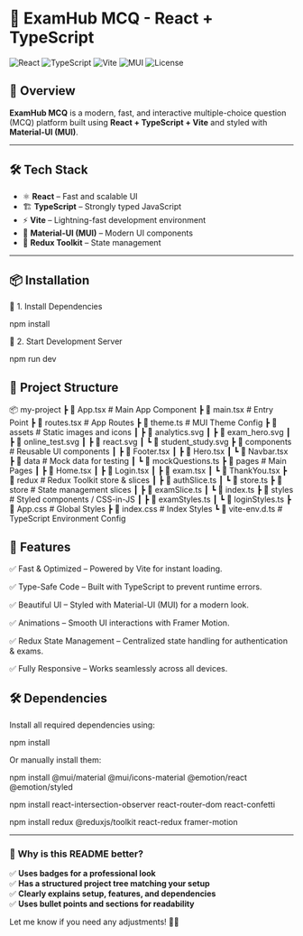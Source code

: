 # 🚀 ExamHub MCQ - React + TypeScript  


![React](https://img.shields.io/badge/React-19-blue) 
![TypeScript](https://img.shields.io/badge/TypeScript-5.7-blue)
![Vite](https://img.shields.io/badge/Vite-6.2-purple)
![MUI](https://img.shields.io/badge/MUI-6.4.6-blue)
![License](https://img.shields.io/badge/License-MIT-green)

## 📌 Overview  
**ExamHub MCQ** is a modern, fast, and interactive multiple-choice question (MCQ) platform built using **React + TypeScript + Vite** and styled with **Material-UI (MUI)**.  

---

## 🛠️ Tech Stack  
- ⚛ **React** – Fast and scalable UI  
- 🏗 **TypeScript** – Strongly typed JavaScript  
- ⚡ **Vite** – Lightning-fast development environment  
- 🎨 **Material-UI (MUI)** – Modern UI components  
- 🛒 **Redux Toolkit** – State management  

---

## 📦 Installation  

🔹 1. Install Dependencies

npm install

🔹 2. Start Development Server

npm run dev

## 📂 Project Structure

📦 my-project
 ┣ 📜 App.tsx           # Main App Component
 ┣ 📜 main.tsx          # Entry Point
 ┣ 📜 routes.tsx        # App Routes
 ┣ 📜 theme.ts          # MUI Theme Config
 ┣ 📂 assets            # Static images and icons
 ┃ ┣ 📜 analytics.svg
 ┃ ┣ 📜 exam_hero.svg
 ┃ ┣ 📜 online_test.svg
 ┃ ┣ 📜 react.svg
 ┃ ┗ 📜 student_study.svg
 ┣ 📂 components        # Reusable UI components
 ┃ ┣ 📜 Footer.tsx
 ┃ ┣ 📜 Hero.tsx
 ┃ ┗ 📜 Navbar.tsx
 ┣ 📂 data              # Mock data for testing
 ┃ ┗ 📜 mockQuestions.ts
 ┣ 📂 pages             # Main Pages
 ┃ ┣ 📜 Home.tsx
 ┃ ┣ 📜 Login.tsx
 ┃ ┣ 📜 exam.tsx
 ┃ ┗ 📜 ThankYou.tsx
 ┣ 📂 redux             # Redux Toolkit store & slices
 ┃ ┣ 📜 authSlice.ts
 ┃ ┗ 📜 store.ts
 ┣ 📂 store             # State management slices
 ┃ ┣ 📜 examSlice.ts
 ┃ ┗ 📜 index.ts
 ┣ 📂 styles            # Styled components / CSS-in-JS
 ┃ ┣ 📜 examStyles.ts
 ┃ ┗ 📜 loginStyles.ts
 ┣ 📜 App.css           # Global Styles
 ┣ 📜 index.css         # Index Styles
 ┗ 📜 vite-env.d.ts     # TypeScript Environment Config


## 🚀 Features

✅ Fast & Optimized – Powered by Vite for instant loading.

✅ Type-Safe Code – Built with TypeScript to prevent runtime errors.

✅ Beautiful UI – Styled with Material-UI (MUI) for a modern look.

✅ Animations – Smooth UI interactions with Framer Motion.

✅ Redux State Management – Centralized state handling for authentication & exams.

✅ Fully Responsive – Works seamlessly across all devices.


## 🛠 Dependencies

Install all required dependencies using:

npm install

Or manually install them:


npm install @mui/material @mui/icons-material @emotion/react @emotion/styled 

npm install react-intersection-observer react-router-dom react-confetti

npm install redux @reduxjs/toolkit react-redux framer-motion

---

### 🎨 **Why is this README better?**
✅ **Uses badges for a professional look**  
✅ **Has a structured project tree matching your setup**  
✅ **Clearly explains setup, features, and dependencies**  
✅ **Uses bullet points and sections for readability**  

Let me know if you need any adjustments! 🚀😊

